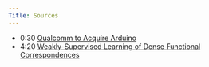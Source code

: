 ```yaml
---
Title: Sources
---
```


- 0:30 [Qualcomm to Acquire Arduino](https://www.qualcomm.com/news/releases/2025/10/qualcomm-to-acquire-arduino-accelerating-developers--access-to-i)
- 4:20 [Weakly-Supervised Learning of Dense Functional Correspondences](https://dense-functional-correspondence.github.io)
